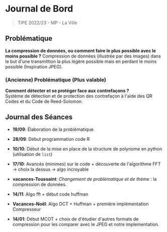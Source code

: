 # Journal de Bord

> TIPE 2022/23 - MP - La Ville


## Problématique

**La compression de données, ou comment faire le plus possible avec le moins possible ?**
Compression de données (illustrée par des images) dans le but d'une transmittion la plus légère possible mais en perdant le moins possible (Inspiration JPEG).

### (Ancienne) Problématique (Plus valable)

**Comment détecter et se protéger face aux contrefaçons ?** \
Système de détection et de protection des contrefaçon à l'aide des QR Codes et du Code de Reed-Solomon.

## Journal des Séances

- **19/09**: Élaboration de la problématique

- **28/09**: Début programmation code R

- **10/10**: Début de la mise en place de la structure de polynome en python (utilisation de `list`)

- **17/10**: Avancés (minimes) sur le code + découverte de l'algorithme FFT -> choix la dessus -> algo incroyable

- **vacances-Toussaint**:  *Changement de problématique et de thème*  : la compression de données.

- **14/11**: Algo fft + début code huffman

- **Vacances-Noël**: Algo DCT + Huffman + première implémentation Compresseur

- **14/01**: Début MCOT + choix de d'étudier d'autres formats de compression pour les comparer avec le JPEG et notre implementation.